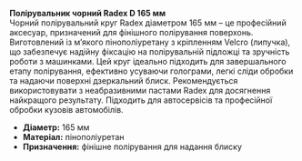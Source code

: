 **Полірувальник чорний Radex D 165 мм**  
Чорний полірувальний круг Radex діаметром 165 мм – це професійний аксесуар, призначений для фінішного полірування поверхонь. Виготовлений із м’якого пінополіуретану з кріпленням Velcro (липучка), що забезпечує надійну фіксацію на полірувальній підложці та зручність роботи з машинками. Цей круг ідеально підходить для завершального етапу полірування, ефективно усуваючи голограми, легкі сліди обробки та надаючи поверхні дзеркальний блиск. Рекомендується використовувати з неабразивними пастами Radex для досягнення найкращого результату. Підходить для автосервісів та професійної обробки кузовів автомобілів.  
- **Діаметр:** 165 мм  
- **Матеріал:** пінополіуретан  
- **Призначення:** фінішне полірування для надання блиску